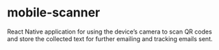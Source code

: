 # mobile-scanner
React Native application for using the device’s camera to scan QR codes and store the collected text for further emailing and tracking emails sent.
